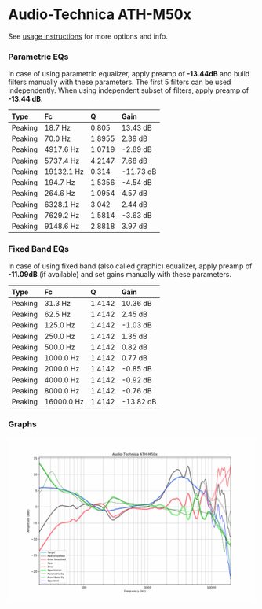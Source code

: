 # Audio-Technica ATH-M50x
See [usage instructions](https://github.com/jaakkopasanen/AutoEq#usage) for more options and info.

### Parametric EQs
In case of using parametric equalizer, apply preamp of **-13.44dB** and build filters manually
with these parameters. The first 5 filters can be used independently.
When using independent subset of filters, apply preamp of **-13.44 dB**.

| Type    | Fc         |      Q | Gain      |
|:--------|:-----------|:-------|:----------|
| Peaking | 18.7 Hz    | 0.805  | 13.43 dB  |
| Peaking | 70.0 Hz    | 1.8955 | 2.39 dB   |
| Peaking | 4917.6 Hz  | 1.0719 | -2.89 dB  |
| Peaking | 5737.4 Hz  | 4.2147 | 7.68 dB   |
| Peaking | 19132.1 Hz | 0.314  | -11.73 dB |
| Peaking | 194.7 Hz   | 1.5356 | -4.54 dB  |
| Peaking | 264.6 Hz   | 1.0954 | 4.57 dB   |
| Peaking | 6328.1 Hz  | 3.042  | 2.44 dB   |
| Peaking | 7629.2 Hz  | 1.5814 | -3.63 dB  |
| Peaking | 9148.6 Hz  | 2.8818 | 3.97 dB   |

### Fixed Band EQs
In case of using fixed band (also called graphic) equalizer, apply preamp of **-11.09dB**
(if available) and set gains manually with these parameters.

| Type    | Fc         |      Q | Gain      |
|:--------|:-----------|:-------|:----------|
| Peaking | 31.3 Hz    | 1.4142 | 10.36 dB  |
| Peaking | 62.5 Hz    | 1.4142 | 2.45 dB   |
| Peaking | 125.0 Hz   | 1.4142 | -1.03 dB  |
| Peaking | 250.0 Hz   | 1.4142 | 1.35 dB   |
| Peaking | 500.0 Hz   | 1.4142 | 0.82 dB   |
| Peaking | 1000.0 Hz  | 1.4142 | 0.77 dB   |
| Peaking | 2000.0 Hz  | 1.4142 | -0.85 dB  |
| Peaking | 4000.0 Hz  | 1.4142 | -0.92 dB  |
| Peaking | 8000.0 Hz  | 1.4142 | -0.76 dB  |
| Peaking | 16000.0 Hz | 1.4142 | -13.82 dB |

### Graphs
![](./Audio-Technica%20ATH-M50x.png)